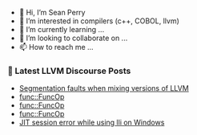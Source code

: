 - 👋 Hi, I’m Sean Perry
- 👀 I’m interested in compilers (c++, COBOL, llvm)
- 🌱 I’m currently learning ...
- 💞️ I’m looking to collaborate on ...
- 📫 How to reach me ...

<!---
s66perry/s66perry is a ✨ special ✨ repository because its `README.md` (this file) appears on your GitHub profile.
You can click the Preview link to take a look at your changes.
--->
### 📕 Latest LLVM Discourse Posts

<!-- DISCOURSE-LLVM:START -->
- [Segmentation faults when mixing versions of LLVM](https://discourse.llvm.org/t/segmentation-faults-when-mixing-versions-of-llvm/67694#post_12)
- [func::FuncOp](https://discourse.llvm.org/t/func-funcop/67701#post_3)
- [func::FuncOp](https://discourse.llvm.org/t/func-funcop/67701#post_2)
- [func::FuncOp](https://discourse.llvm.org/t/func-funcop/67701#post_1)
- [JIT session error while using lli on Windows](https://discourse.llvm.org/t/jit-session-error-while-using-lli-on-windows/67354#post_5)
<!-- DISCOURSE-LLVM:END -->

